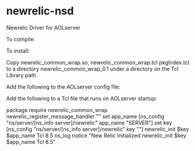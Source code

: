 # newrelic-nsd
Newrelic Driver for AOLserver

To compile:

To install:

Copy newrelic_common_wrap.so, newrelic_common_wrap.tcl pkgIndex.tcl to a directory 
newrelic_common_wrap_0.1 under a directory on the Tcl Library path.

Add the following to the AOLserver config file:

Add the following to a Tcl file that runs on AOLserver startup:

 package require newrelic_common_wrap
 newrelic_register_message_handler ""
 set app_name [ns_config "ns/server/[ns_info server]/newrelic" app_name "SERVER"]
 set key [ns_config "ns/server/[ns_info server]/newrelic" key ""]
 newrelic_init  $key $app_name Tcl 8.5
 ns_log notice "New Relic Initialized newrelic_init  $key $app_name Tcl 8.5"
